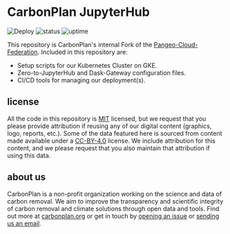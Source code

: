 # CarbonPlan JupyterHub

![Deploy](https://github.com/carbonplan/hub/workflows/Deploy/badge.svg)
![status](https://badgen.net/uptime-robot/status/m784948171-ed6b2fa5f22e060d1b5ec6ff)
![uptime](https://badgen.net/uptime-robot/month/m784948171-ed6b2fa5f22e060d1b5ec6ff)

This repository is CarbonPlan's internal Fork of the [Pangeo-Cloud-Federation](https://github.com/pangeo-data/pangeo-cloud-federation). Included in this repository are:

- Setup scripts for our Kubernetes Cluster on GKE.
- Zero-to-JupyterHub and Dask-Gateway configuration files.
- CI/CD tools for managing our deployment(s).

## license

All the code in this repository is [MIT](https://choosealicense.com/licenses/mit/) licensed, but we request that you please provide attribution if reusing any of our digital content (graphics, logo, reports, etc.). Some of the data featured here is sourced from content made available under a [CC-BY-4.0](https://choosealicense.com/licenses/cc-by-4.0/) license. We include attribution for this content, and we please request that you also maintain that attribution if using this data.

## about us

CarbonPlan is a non-profit organization working on the science and data of carbon removal. We aim to improve the transparency and scientific integrity of carbon removal and climate solutions through open data and tools. Find out more at [carbonplan.org](https://carbonplan.org/) or get in touch by [opening an issue](https://github.com/carbonplan/hub/issues/new) or [sending us an email](mailto:hello@carbonplan.org).
